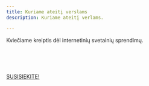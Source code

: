 ```yaml
---
title: Kuriame ateitį verslams
description: Kuriame ateitį verlams.

---
```


Kviečiame kreiptis dėl internetinių svetainių sprendimų.

<br>
<br>
<br>






[SUSISIEKITE!](https://docs.google.com/forms/d/1LNTWnSMSel4PP5vldvFE7IaFhCJf5ZJ9HgNVmkJpM1U/edit)
